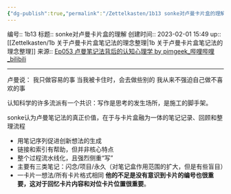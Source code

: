 ```yaml
---
{"dg-publish":true,"permalink":"/Zettelkasten/1b13 sonke对卢曼卡片盒的理解/","dgPassFrontmatter":true}
---
```


编号:: 1b13
标题:: sonke对卢曼卡片盒的理解
创建时间:: 2023-02-01 15:49
up:: [[Zettelkasten/1b 关于卢曼卡片盒笔记法的理念整理\|1b 关于卢曼卡片盒笔记法的理念整理]]
来源:: [Ep053 卢曼笔记法背后的认知心理学 by pimgeek_哔哩哔哩_bilibili](https://www.bilibili.com/video/BV1AP4y1e7nf/?spm_id_from=333.880.my_history.page.click&vd_source=bcf798ace50733030b9c7e1fb6a3a349)

---
卢曼说：
我只做容易的事
当我被卡住时，会去做些别的
我从来不强迫自己做不喜欢的事

认知科学的许多流派有一个共识：写作是思考的发生场所，是施工的脚手架。

sonke认为卢曼笔记法的真正价值，在于与卡片盒融为一体的笔记记录、回顾和整理流程
- 用笔记序列促进创新想法的生成
- 链接和索引有帮助，但并非核心特点
- 整个过程流水线化，且强烈侧重“写”
- 主要有三类笔记：闪念/项目/永久（对笔记盒作用范围的扩大，但是有些盲目）
- 一卡片一想法/所有卡片格式相同
**他的不足是没有意识到卡片的编号也很重要，这对于回忆卡片内容和对位卡片位置很重要**。